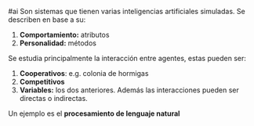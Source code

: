 #ai 
Son sistemas que tienen varias inteligencias artificiales simuladas. 
Se describen en base a su:
1. **Comportamiento:** atributos
2. **Personalidad:** métodos

Se estudia principalmente la interacción entre agentes, estas pueden ser: 
1. **Cooperativos**: e.g. colonia de hormigas
2. **Competitivos** 
3. **Variables:** los dos anteriores. 
Además las interacciones pueden ser directas o indirectas. 

Un ejemplo es el **procesamiento de lenguaje natural**
